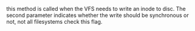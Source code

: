 this method is called when the VFS needs to write an inode to disc.  The second parameter indicates whether the write should be synchronous or not, not all filesystems check this flag.

